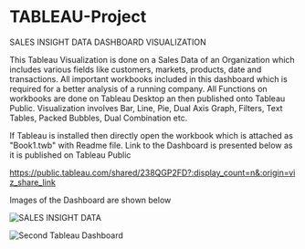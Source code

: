 # TABLEAU-Project

SALES INSIGHT DATA DASHBOARD VISUALIZATION

This Tableau Visualization is done on a Sales Data of an Organization which includes various fields like customers, markets, products, date and transactions. All important workbooks included in this dashboard which is required for a better analysis of a running company. All Functions on workbooks are done on Tableau Desktop an then published onto Tableau Public. Visualization involves Bar, Line, Pie, Dual Axis Graph, Filters, Text Tables, Packed Bubbles, Dual Combination etc.

If Tableau is installed then directly open the workbook which is attached as "Book1.twb" with Readme file.
Link to the Dashboard is presented below as it is published on Tableau Public

https://public.tableau.com/shared/238QGP2FD?:display_count=n&:origin=viz_share_link


Images of the Dashboard are shown below


![SALES INSIGHT DATA](https://user-images.githubusercontent.com/44944830/170551033-7f0f9005-ada4-4e1f-a296-264d5434625f.png)


![Second Tableau Dashboard](https://user-images.githubusercontent.com/44944830/170551449-a31bfd99-cb59-4a46-b689-6616afa2c15a.png)
